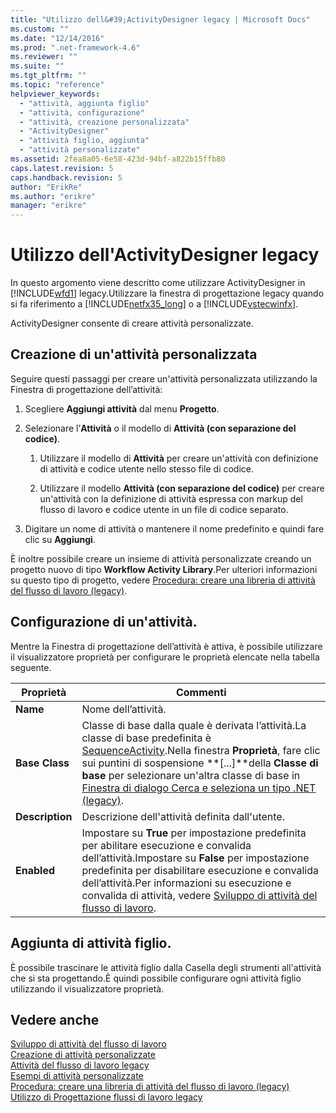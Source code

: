 ```yaml
---
title: "Utilizzo dell&#39;ActivityDesigner legacy | Microsoft Docs"
ms.custom: ""
ms.date: "12/14/2016"
ms.prod: ".net-framework-4.6"
ms.reviewer: ""
ms.suite: ""
ms.tgt_pltfrm: ""
ms.topic: "reference"
helpviewer_keywords: 
  - "attività, aggiunta figlio"
  - "attività, configurazione"
  - "attività, creazione personalizzata"
  - "ActivityDesigner"
  - "attività figlio, aggiunta"
  - "attività personalizzate"
ms.assetid: 2fea8a05-6e58-423d-94bf-a822b15ffb80
caps.latest.revision: 5
caps.handback.revision: 5
author: "ErikRe"
ms.author: "erikre"
manager: "erikre"
---
```

# Utilizzo dell&#39;ActivityDesigner legacy
In questo argomento viene descritto come utilizzare ActivityDesigner in [!INCLUDE[wfd1](../workflow-designer/includes/wfd1_md.md)] legacy.Utilizzare la finestra di progettazione legacy quando si fa riferimento a [!INCLUDE[netfx35_long](../workflow-designer/includes/netfx35_long_md.md)] o a [!INCLUDE[vstecwinfx](../workflow-designer/includes/vstecwinfx_md.md)].  
  
 ActivityDesigner consente di creare attività personalizzate.  
  
## Creazione di un'attività personalizzata  
 Seguire questi passaggi per creare un'attività personalizzata utilizzando la Finestra di progettazione dell’attività:  
  
1.  Scegliere **Aggiungi attività** dal menu **Progetto**.  
  
2.  Selezionare l’**Attività** o il modello di **Attività \(con separazione del codice\)**.  
  
    1.  Utilizzare il modello di **Attività** per creare un'attività con definizione di attività e codice utente nello stesso file di codice.  
  
    2.  Utilizzare il modello **Attività \(con separazione del codice\)** per creare un'attività con la definizione di attività espressa con markup del flusso di lavoro e codice utente in un file di codice separato.  
  
3.  Digitare un nome di attività o mantenere il nome predefinito e quindi fare clic su **Aggiungi**.  
  
 È inoltre possibile creare un insieme di attività personalizzate creando un progetto nuovo di tipo **Workflow Activity Library**.Per ulteriori informazioni su questo tipo di progetto, vedere [Procedura: creare una libreria di attività del flusso di lavoro \(legacy\)](../workflow-designer/how-to-create-a-workflow-activity-library-legacy.md).  
  
## Configurazione di un'attività.  
 Mentre la Finestra di progettazione dell’attività è attiva, è possibile utilizzare il visualizzatore proprietà per configurare le proprietà elencate nella tabella seguente.  
  
|Proprietà|Commenti|  
|---------------|--------------|  
|**Name**|Nome dell’attività.|  
|**Base Class**|Classe di base dalla quale è derivata l’attività.La classe di base predefinita è [SequenceActivity](http://go.microsoft.com/fwlink?LinkID=65020).Nella finestra **Proprietà**, fare clic sui puntini di sospensione **\[...\]**della **Classe di base** per selezionare un'altra classe di base in [Finestra di dialogo Cerca e seleziona un tipo .NET \(legacy\)](../workflow-designer/browse-and-select-a-dotnet-type-dialog-box-legacy.md).|  
|**Description**|Descrizione dell'attività definita dall'utente.|  
|**Enabled**|Impostare su **True** per impostazione predefinita per abilitare esecuzione e convalida dell’attività.Impostare su **False** per impostazione predefinita per disabilitare esecuzione e convalida dell’attività.Per informazioni su esecuzione e convalida di attività, vedere [Sviluppo di attività del flusso di lavoro](http://go.microsoft.com/fwlink?LinkID=65024).|  
  
## Aggiunta di attività figlio.  
 È possibile trascinare le attività figlio dalla Casella degli strumenti all'attività che si sta progettando.È quindi possibile configurare ogni attività figlio utilizzando il visualizzatore proprietà.  
  
## Vedere anche  
 [Sviluppo di attività del flusso di lavoro](http://go.microsoft.com/fwlink?LinkID=65024)   
 [Creazione di attività personalizzate](http://go.microsoft.com/fwlink?LinkID=65021)   
 [Attività del flusso di lavoro legacy](../workflow-designer/legacy-workflow-activities.md)   
 [Esempi di attività personalizzate](http://go.microsoft.com/fwlink?LinkID=65022)   
 [Procedura: creare una libreria di attività del flusso di lavoro \(legacy\)](../workflow-designer/how-to-create-a-workflow-activity-library-legacy.md)   
 [Utilizzo di Progettazione flussi di lavoro legacy](../workflow-designer/using-the-legacy-workflow-designer.md)